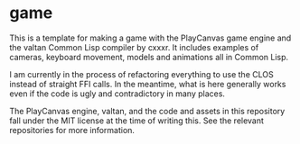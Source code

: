 # game
This is a template for making a game with the PlayCanvas game engine and the valtan Common Lisp compiler by cxxxr.
It includes examples of cameras, keyboard movement, models and animations all in Common Lisp.

I am currently in the process of refactoring everything to use the CLOS instead of straight FFI calls.
In the meantime, what is here generally works even if the code is ugly and contradictory in many places.

The PlayCanvas engine, valtan, and the code and assets in this repository fall under the MIT license
at the time of writing this. See the relevant repositories for more information.

